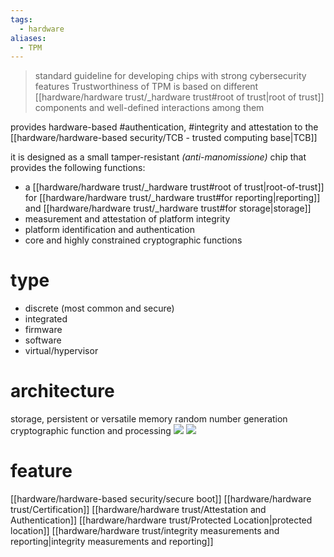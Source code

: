 ```yaml
---
tags:
  - hardware
aliases:
  - TPM
---
```


> standard guideline for developing chips with strong cybersecurity features 
> Trustworthiness of TPM is based on different [[hardware/hardware trust/_hardware trust#root of trust|root of trust]] components and well-defined interactions among them



provides hardware-based #authentication, #integrity and attestation to the [[hardware/hardware-based security/TCB - trusted computing base|TCB]]

it is designed as a small tamper-resistant *(anti-manomissione)* chip that provides the following functions:
- a [[hardware/hardware trust/_hardware trust#root of trust|root-of-trust]] for [[hardware/hardware trust/_hardware trust#for reporting|reporting]] and [[hardware/hardware trust/_hardware trust#for storage|storage]] 
- measurement and attestation of platform integrity
- platform identification and authentication
- core and highly constrained cryptographic functions
# type
- discrete (most common and secure)
- integrated
- firmware
- software
- virtual/hypervisor
# architecture
storage, persistent or versatile memory 
random number generation
cryptographic function and processing
![](https://upload.wikimedia.org/wikipedia/commons/b/be/TPM.svg)
![](https://www.lffl.org/wp-content/uploads/2020/10/chain-of-trust.png)

# feature 
[[hardware/hardware-based security/secure boot]]
[[hardware/hardware trust/Certification]]
[[hardware/hardware trust/Attestation and Authentication]]
[[hardware/hardware trust/Protected Location|protected location]]
[[hardware/hardware trust/integrity measurements and reporting|integrity measurements and reporting]]
